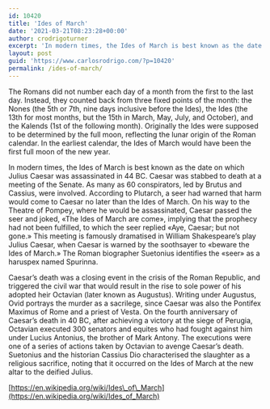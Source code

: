 ```yaml
---
id: 10420
title: 'Ides of March'
date: '2021-03-21T08:23:28+00:00'
author: crodrigoturner
excerpt: 'In modern times, the Ides of March is best known as the date on which Julius Caesar was assassinated in 44 BC.'
layout: post
guid: 'https://www.carlosrodrigo.com/?p=10420'
permalink: /ides-of-march/
---
```


The Romans did not number each day of a month from the first to the last day. Instead, they counted back from three fixed points of the month: the Nones (the 5th or 7th, nine days inclusive before the Ides), the Ides (the 13th for most months, but the 15th in March, May, July, and October), and the Kalends (1st of the following month). Originally the Ides were supposed to be determined by the full moon, reflecting the lunar origin of the Roman calendar. In the earliest calendar, the Ides of March would have been the first full moon of the new year.

In modern times, the Ides of March is best known as the date on which Julius Caesar was assassinated in 44 BC. Caesar was stabbed to death at a meeting of the Senate. As many as 60 conspirators, led by Brutus and Cassius, were involved. According to Plutarch, a seer had warned that harm would come to Caesar no later than the Ides of March. On his way to the Theatre of Pompey, where he would be assassinated, Caesar passed the seer and joked, «The Ides of March are come», implying that the prophecy had not been fulfilled, to which the seer replied «Aye, Caesar; but not gone.» This meeting is famously dramatised in William Shakespeare’s play Julius Caesar, when Caesar is warned by the soothsayer to «beware the Ides of March.» The Roman biographer Suetonius identifies the «seer» as a haruspex named Spurinna.

Caesar’s death was a closing event in the crisis of the Roman Republic, and triggered the civil war that would result in the rise to sole power of his adopted heir Octavian (later known as Augustus). Writing under Augustus, Ovid portrays the murder as a sacrilege, since Caesar was also the Pontifex Maximus of Rome and a priest of Vesta. On the fourth anniversary of Caesar’s death in 40 BC, after achieving a victory at the siege of Perugia, Octavian executed 300 senators and equites who had fought against him under Lucius Antonius, the brother of Mark Antony. The executions were one of a series of actions taken by Octavian to avenge Caesar’s death. Suetonius and the historian Cassius Dio characterised the slaughter as a religious sacrifice, noting that it occurred on the Ides of March at the new altar to the deified Julius.

[https://en.wikipedia.org/wiki/Ides\_of\_March](https://en.wikipedia.org/wiki/Ides_of_March)